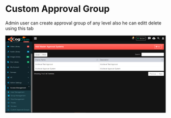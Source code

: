 # Custom Approval Group

Admin user can create approval group of any level also he can editt delete using this tab

![](../../.gitbook/assets/image%20%28242%29.png)

